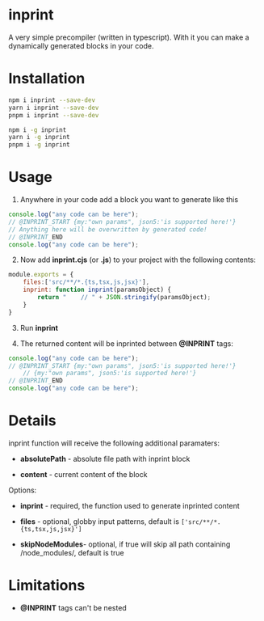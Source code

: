 # inprint

A very simple precompiler (written in typescript). With it you can make a dynamically generated blocks in your code.

# Installation

```bash
npm i inprint --save-dev
yarn i inprint --save-dev
pnpm i inprint --save-dev

npm i -g inprint
yarn i -g inprint
pnpm i -g inprint
```

# Usage

1. Anywhere in your code add a block you want to generate like this

```javascript
console.log("any code can be here");
// @INPRINT_START {my:"own params", json5:'is supported here!'}
// Anything here will be overwritten by generated code!
// @INPRINT_END
console.log("any code can be here");
```

2. Now add **inprint.cjs** (or **.js**) to your project with the following contents:

```javascript
module.exports = {
    files:['src/**/*.{ts,tsx,js,jsx}'],
    inprint: function inprint(paramsObject) {
        return "    // " + JSON.stringify(paramsObject);
    }
}
```

3. Run **inprint**

4. The returned content will be inprinted between **@INPRINT** tags:

```javascript
console.log("any code can be here");
// @INPRINT_START {my:"own params", json5:'is supported here!'}
    // {my:"own params", json5:'is supported here!'}
// @INPRINT_END
console.log("any code can be here");
```

# Details

inprint function will receive the following additional paramaters:

- **absolutePath** - absolute file path with inprint block

- **content** - current content of the block 

Options:

- **inprint** - required, the function used to generate inprinted content

- **files** - optional, globby input patterns, default is `['src/**/*.{ts,tsx,js,jsx}']`

- **skipNodeModules**- optional, if true will skip all path containing /node_modules/, default is true

# Limitations

- **@INPRINT** tags can't be nested
